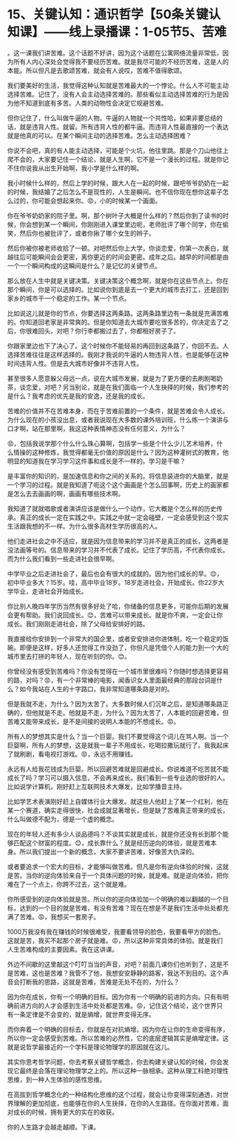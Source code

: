 # 15、关键认知：通识哲学【50条关键认知课】——线上录播课：1-05节5、苦难

。这一课我们讲苦难。这个话题不好讲，因为这个话题在公寓网络流量非常低，因为所有人内心深处会觉得我不要经历苦难。就是我尽可能的不经历苦难，这是人的本能。所以但凡是去歌颂苦难，就会有人说哎，苦难不值得歌颂。

我们要美好的生活，我觉得这种认知就是苦难最大的一个悖论。什么人不可能主动选择苦难。记住了，没有人会主动选择苦难的。那些看似主动选择苦难的行为是因为他不知道到底有多苦。人类的动物性会决定它规避苦难。

但你记住了，什么叫做牛逼的人物。牛逼的人物就一个共性哈，如果非要总结的话，就是违背人性。就留。所有违背人性的都牛逼。而违背人性最直接的一个表达就是他真的可以。在某个瞬间主动的选择苦难。怎么主动选择困难？

你说不会吧，真的有人能主动选择，可能是个火坑，他往里跳。那是个刀山他往上爬不会的，大家要记住一个结论，就是人生啊，它不是一个漫长的过程。就是你记不住你说我从出生开始啊，我小学是什么样的啊。

我小时候什么样的，然后上学的时候，跟大人在一起的时候，跟吧爷爷奶奶在一起的时候，我结婚了之后怎么不是现性的，人生是瞬间。也不信你现在想你这辈子怎么过的，你可能会想起来你。😡，小的时候某一个画面。

你在爷爷奶奶家的院子里。啊，那个树叶子大概是什么样的？然后你到了读书的时候，你会想到某一个瞬间，你刚刚进入课堂里边呃，老师批评了哪个同学，你在偷笑，然后你也被批评了，或者你揪了哪个女生的辫子。

然后你被你被老师收拾了一顿。对吧然后你上大学，你谈恋爱，你第一次表白，就越往后可能瞬间会会更密，离你更近的时间会更密。成年之后。越早的时间都是由一个一个瞬间构成的这瞬间是什么？是记忆的关键节点。

那么放在人生中就是关键决策。关键决策这个概念啊，就是你在这些节点上。你在那个瞬间，你是可以选择的。比如说你到底是去一个更大的城市去打工，还是回到家乡的城市干一个稳定的工作。某一个节点。

比如说这儿就是你的节点，你要选择这两条路。这两条路里边有一条就是充满苦难的。你知道回老家是非常爽的。但是你知道去大城市要吃很多苦的，你决定去了之后，你很难回头，对吧？你行李都搬过去了，你都租好房子了。

你跟家里边也下了决心了。这个时候你不能轻易的再回到这条路了，你回不去。人选择苦难往往是这样选择的。我刚才我说的牛逼的人物违背人性，也是能够在这种时间违背人性。但是去大城市好像并不违背人性。

甚至很多人愿意躲父母远一点，说在大城市发展，就是为了更方便的去刷剧喝奶茶，谈恋爱，对吧？另当别论，就是在我们面临一个人生抉择的时候，我们参考的是什么？我考虑的优先是我的安逸，还是我的成长。

苦难的价值并不在苦难本身，而在于苦难前置的一个条件，就是苦难会令人成长。为什么现在的小孩没出息，或者我说现在大多数的课外培训班，什么练一个演讲与口才啊，站在那里啊，我这这种表情神态没有任何意义，为什么？

😡，包括我说学那个什么什么珠心算啊，包括学一些是个什么少儿艺术培养，什么情操的这种修炼，我觉得都毫无价值的原因是什么？因为这种灌树式的教育，他明显的知道我在学习学习这件事和成长是不一样的。学习是干嘛？

是丰富你的知识的，是加速信息和你之间的关系的。将信息装进你的大脑里，就是一个学习的过程。就是我知道了呃这个这个画画是个怎么回事啊，历史上的画家都是怎么去去画画的啊，画画有哪些技术啊。

我知道了就就唱歌或者演讲应该是做什么一个动作，它大概是个怎么样的历史传承。真正的成长一定在实践之中。实践之中就一定会碰壁，一定会感受到这个现实生活跟我想的不一样。为什么很多高材生学历很高的人。

他们走进社会之中不适应，就是因为信息带来的学习并不是真正的成长，这两者是没法画等号的。信息带来的学习并不代表了成长。记住了学历高，不代表你成长。而为什么我们看到一些走进社会很早啊。

中学毕业之后走进社会了，最后也会有很大的成就的。因为他们成长的早。😊，初中毕业多大？15岁。哇，高中毕业18岁。18岁走进社会，开始成长。你22岁大学毕业，走进社会开始成长。

你比别人晚四年学历当然有很多好处了哈，你储备的信息更多，可能你后期的发展会更有帮助。我们说回成长。😊，苦难可以带来成长。就是你不爽，一定会让你成长。我们刚刚走进社会，除了父母给安排好的路。

我直接给你安排到一个非常大的国企里，或者安安排进你进体制，吃一个稳定的饭碗。即便是这样，好多人还觉得工作没劲了，你但凡是凭借个人的能力到一个大的城市里去打拼的年轻人，现在听刻的你。😊。

你曾经没有感受到苦难吗？你没有觉得在一个城市里很难吗？你随时想选择更容易的路，对吗？😡，有一个非常棒的电影，闻香识女人里面最经典的那段台词是什么？如今我站在人生的十字路口，我非常知道哪条路是对的。

但是我就不走，为什么？因为太苦了。大多数时候人们沉年之后，是知道哪条路正确的，但他就是不走。他就是不走，为什么？因为太苦了，人本能的回避苦难，但苦难又能带来成长，是不是间接的说明人本能的不想成长。😡。

所有人的梦想其实是什么？当一个巨婴。我们不要觉得这个词儿在骂人啊。当一个巨婴啊，所有人的梦想，这是就我一辈子不用成长，吃喝拉撒玩就行了。我我起床了就刷剧，看电视打游戏。😡，永远不用赚钱。

永远有人给我花钱成为巨婴。所以回避苦难就是回避成长。你说难道不吃苦就不能成长了吗？学习可以摄入信息，不会再来成长。我们看到一些专业选的很好的人。比如说学计算机，刚好赶上互联网技术大爆发，比如学播音主持。

比如学艺术表演刚好赶上自媒体行业大爆发。就这些人他赶上了某一个红利，他在某一个赛道，确实走得很快，社会成就显著增长，但是缺了苦难真正带来的成长，什么叫做德不配为，德是一个虚的概念。

现在的年轻人还有多少人谈品德吗？不谈其实就是成长，就是你还没有长到那个能够匹配这个财富的程度。😊，成长靠什么？就是经历逆向的体验，就是苦难本身。所以我们提出一个新的概念，大家不要讲苦难，好像苦大仇深的。

或者要追求一个宏大的目标，才能够叫做苦难。但凡是你有逆向体验的时候，这就是苦。当你的逆向体验来自于一个具体问题的时候，就是难。就是逆向体验，把你难在了一个点上，你跨不过去，这个就是难。

你所感受到的逆向体验就是苦。所以你的逆向体验加一个明确的难以翻越的一个目标，达到的一个目的就是苦难，有没有苦难？现在在想是不是我们生活中处处都充满了苦难。😡，我想买一套房子。

1000万我没有我在赚钱的时候很难受，我要看领导的脸色，我要看甲方的脸色。这就是苦，我买不起那个房子就是难。😡，所以这种非常具体的体验。就是我们人生苦难构成的主要因素。我在这讲课。

外边不间歇的这里敲这个叮叮当当的声音，对吧？前面几课你们也听到了，这是不是苦难，这也是苦难？我管不了他，我想安安静静的路客，我达不到目的。这个声音会打断我的思路，这就是苦难，苦难是无处不在的，为什么？

因为你在成长，你有一个明确的目标。因为你有一个明确的前进的方向。只有有明确前进方向的人才会感到生活中处处都是苦难。😡，记住这个结论，这个世界只有一条定律是不会变的，就是熵增，就世界变得无序。

而你奔着一个明确的目标去，你就是在对抗熵增。因为你在让你的生命变得有序，所以你一定会感受到苦难。所以苦难的必然性，它的底层逻辑其实是熵增定律。这就是说哲学最接近的一个学科是理论物理学的原因就在这儿。

其实你思考哲学问题，你去考察关键哲学概念，你去构建关键认知的时候，你会发现它最终是会落在理论物理学之上的。所以这种一脉相承。这种从理工科绝对理性思维，到一种人生体验的感性思维。

在高拔到哲学概念化的一种结构化思维的这个过程，就会让你变得深刻通透，对世界理解的更加彻底，也能够在你的人生抉择，在你的人生路径。在你面对苦难，面对成长的时候，拥有更大的实在的收获。

你的人生路才会越走越顺。下课。
